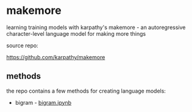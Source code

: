 # makemore

learning training models with karpathy's makemore - an autoregressive character-level language model for making more things

source repo:

<https://github.com/karpathy/makemore>

## methods

the repo contains a few methods for creating language models:

- bigram - [bigram.ipynb](bigram.ipynb)
